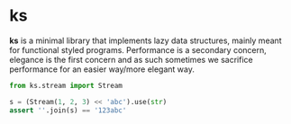 ks
==

**ks** is a minimal library that implements lazy
data structures, mainly meant for functional
styled programs. Performance is a secondary
concern, elegance is the first concern and as
such sometimes we sacrifice performance for an
easier way/more elegant way.

```python
from ks.stream import Stream

s = (Stream(1, 2, 3) << 'abc').use(str)
assert ''.join(s) == '123abc'
```
